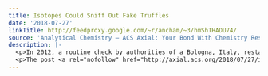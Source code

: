 ```yaml
---
title: Isotopes Could Sniff Out Fake Truffles
date: '2018-07-27'
linkTitle: http://feedproxy.google.com/~r/ancham/~3/hmShTHADU74/
source: 'Analytical Chemistry – ACS Axial: Your Bond With Chemistry Research'
description: |-
  <p>In 2012, a routine check by authorities of a Bologna, Italy, restaurant led to the seizure of more than 300 kg of contraband. If the counterfeit material had been what it purported to be—white truffle puree—today it would sell for over $1 million. A new method offers a way to detect such fungus fraud—distinguishing the [&#8230;]</p>
  <p>The post <a rel="nofollow" href="http://axial.acs.org/2018/07/27/isotopes-could-sniff-out-fake-truffles/">Isotopes Could Sniff Out Fake Truffles</a> appeared f
---
```

